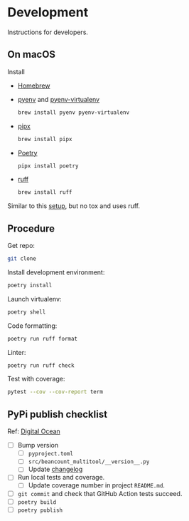 # Development

Instructions for developers.

## On macOS

Install

* [Homebrew](https://brew.sh/)

* [pyenv](https://github.com/pyenv/pyenv) and [pyenv-virtualenv](https://github.com/pyenv/pyenv-virtualenv)

    ```sh
    brew install pyenv pyenv-virtualenv
    ```

* [pipx](https://github.com/pypa/pipx)

    ```sh
    brew install pipx
    ```

* [Poetry](https://github.com/python-poetry/poetry)

    ```sh
    pipx install poetry
    ```

* [ruff](https://github.com/astral-sh/ruff)

    ```sh
    brew install ruff
    ```

Similar to this [setup](https://github.com/Hasenpfote/python-poetry-example?tab=readme-ov-file), but no tox and uses ruff.

## Procedure

Get repo:

```sh
git clone
```

Install development environment:

```sh
poetry install
```

Launch virtualenv:

```sh
poetry shell
```

Code formatting:

```sh
poetry run ruff format
```

Linter:

```sh
poetry run ruff check
```

Test with coverage:

```sh
pytest --cov --cov-report term
```

## PyPi publish checklist

Ref: [Digital Ocean](https://www.digitalocean.com/community/tutorials/how-to-publish-python-packages-to-pypi-using-poetry-on-ubuntu-22-04)

* [ ] Bump version
    * [ ] `pyproject.toml`
    * [ ] `src/beancount_multitool/__version__.py`
    * [ ] Update [changelog](changelog.md)
* [ ] Run local tests and coverage.
    * [ ] Update coverage number in project `README.md`.
* [ ] `git commit` and check that GitHub Action tests succeed.
* [ ] `poetry build`
* [ ] `poetry publish`
